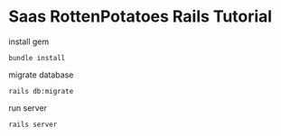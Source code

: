 # Saas RottenPotatoes Rails Tutorial

install gem
```
bundle install
```
migrate database
```
rails db:migrate
```
run server
```
rails server
```
